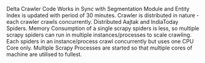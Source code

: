 Delta Crawler Code Works in Sync with Segmentation Module and Entity Index is updated with period of 30 minutes.
Crawler is distributed in nature - each crawler crawls concurrently. 
Distributed Aajtak and IndiaToday Spiders.
Memory Consumption of a single scrapy spiders is less, so multiple scrapy spiders can run in multiple instances/processes to scale crawling.
Each spiders in an instance/process crawl concurrently but uses one CPU Core only. Multiple Scrapy Processes are started so that multiple cores of machine are utilised to fullest.
